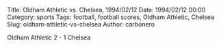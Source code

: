 Title: Oldham Athletic vs. Chelsea, 1994/02/12
Date: 1994/02/12 00:00
Category: sports
Tags: football, football scores, Oldham Athletic, Chelsea
Slug: oldham-athletic-vs-chelsea
Author: carbonero


Oldham Athletic 2 - 1 Chelsea
